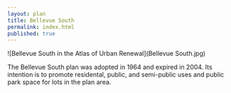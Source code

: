 ```yaml
---
layout: plan
title: Bellevue South
permalink: index.html
published: true
---
```


![Bellevue South in the Atlas of Urban Renewal](Bellevue South.jpg)

The Bellevue South plan was adopted in 1964 and expired in 2004. Its intention is to promote residental, public, and semi-public uses and public park space for lots in the plan area.
